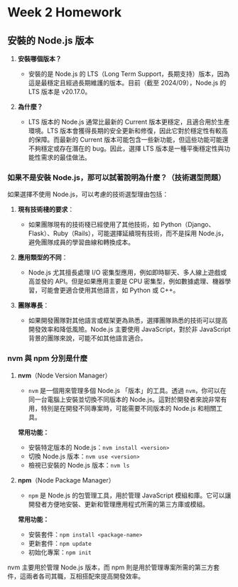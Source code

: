 # Week 2 Homework

## 安裝的 Node.js 版本

1. **安裝哪個版本？**
   - 安裝的是 Node.js 的 LTS（Long Term Support，長期支持）版本，因為這是最穩定且經過長期維護的版本。目前（截至 2024/09），Node.js 的 LTS 版本是  v20.17.0。

2. **為什麼？**
   - LTS 版本的 Node.js 通常比最新的 Current 版本更穩定，且適合用於生產環境。LTS 版本會獲得長期的安全更新和修復，因此它對於穩定性有較高的保障。而最新的 Current 版本可能包含一些新功能，但這些功能可能還不夠穩定或存在潛在的 bug。因此，選擇 LTS 版本是一種平衡穩定性與功能性需求的最佳做法。

### 如果不是安裝 Node.js，那可以試著說明為什麼？（技術選型問題）

如果選擇不使用 Node.js，可以考慮的技術選型理由包括：

1. **現有技術棧的要求**：
   - 如果團隊現有的技術棧已經使用了其他技術，如 Python（Django、Flask）、Ruby（Rails），可能選擇延續現有技術，而不是採用 Node.js，避免團隊成員的學習曲線和轉換成本。

2. **應用類型的不同**：
   - Node.js 尤其擅長處理 I/O 密集型應用，例如即時聊天、多人線上遊戲或高並發的 API。但是如果應用主要是 CPU 密集型，例如數據處理、機器學習，可能會更適合使用其他語言，如 Python 或 C++。

3. **團隊專長**：
   - 如果開發團隊對其他語言或框架更為熟悉，選擇團隊熟悉的技術可以提高開發效率和降低風險。Node.js 主要使用 JavaScript，對於非 JavaScript 背景的團隊來說，可能不如其他語言適合。

### nvm 與 npm 分別是什麼

1. **nvm**（Node Version Manager）
   - `nvm` 是一個用來管理多個 Node.js 「版本」的工具。透過 `nvm`，你可以在同一台電腦上安裝並切換不同版本的 Node.js。這對於開發者來說非常有用，特別是在開發不同專案時，可能需要不同版本的 Node.js 和相關工具。

   **常用功能：**
   - 安裝特定版本的 Node.js：`nvm install <version>`
   - 切換 Node.js 版本：`nvm use <version>`
   - 檢視已安裝的 Node.js 版本：`nvm ls`

2. **npm**（Node Package Manager）
   - `npm` 是 Node.js 的包管理工具，用於管理 JavaScript 模組和庫。它可以讓開發者方便地安裝、更新和管理應用程式所需的第三方庫或模組。

   **常用功能：**
   - 安裝套件：`npm install <package-name>`
   - 更新套件：`npm update`
   - 初始化專案：`npm init`

nvm 主要用於管理 Node.js 版本，而 npm 則是用於管理專案所需的第三方套件，這兩者各司其職，互相搭配來提高開發效率。
